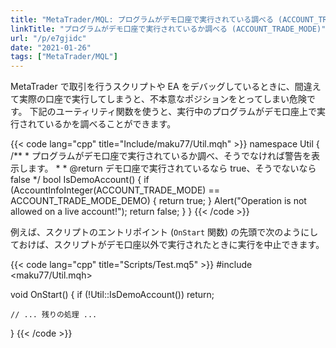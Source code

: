 ```yaml
---
title: "MetaTrader/MQL: プログラムがデモ口座で実行されている調べる (ACCOUNT_TRADE_MODE)"
linkTitle: "プログラムがデモ口座で実行されているか調べる (ACCOUNT_TRADE_MODE)"
url: "/p/e7gjidc"
date: "2021-01-26"
tags: ["MetaTrader/MQL"]
---
```


MetaTrader で取引を行うスクリプトや EA をデバッグしているときに、間違えて実際の口座で実行してしまうと、不本意なポジションをとってしまい危険です。
下記のユーティリティ関数を使うと、実行中のプログラムがデモ口座上で実行されているかを調べることができます。

{{< code lang="cpp" title="Include/maku77/Util.mqh" >}}
namespace Util {
    /**
     * プログラムがデモ口座で実行されているか調べ、そうでなければ警告を表示します。
     *
     * @return デモ口座で実行されているなら true、そうでないなら false
     */
    bool IsDemoAccount() {
        if (AccountInfoInteger(ACCOUNT_TRADE_MODE) == ACCOUNT_TRADE_MODE_DEMO) {
            return true;
        }
        Alert("Operation is not allowed on a live account!");
        return false;
    }
}
{{< /code >}}

例えば、スクリプトのエントリポイント (`OnStart` 関数) の先頭で次のようにしておけば、スクリプトがデモ口座以外で実行されたときに実行を中止できます。

{{< code lang="cpp" title="Scripts/Test.mq5" >}}
#include <maku77/Util.mqh>

void OnStart() {
    if (!Util::IsDemoAccount()) return;

    // ... 残りの処理 ...
}
{{< /code >}}

